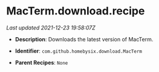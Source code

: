 # MacTerm.download.recipe

_Last updated 2021-12-23 19:58:07Z_

- **Description**: Downloads the latest version of MacTerm.

- **Identifier**: `com.github.homebysix.download.MacTerm`

- **Parent Recipes**: `None`